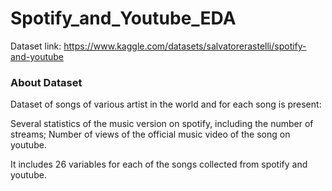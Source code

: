 # Spotify_and_Youtube_EDA

Dataset link: https://www.kaggle.com/datasets/salvatorerastelli/spotify-and-youtube

### About Dataset

Dataset of songs of various artist in the world and for each song is present:

Several statistics of the music version on spotify, including the number of streams;
Number of views of the official music video of the song on youtube.

It includes 26 variables for each of the songs collected from spotify and youtube.
